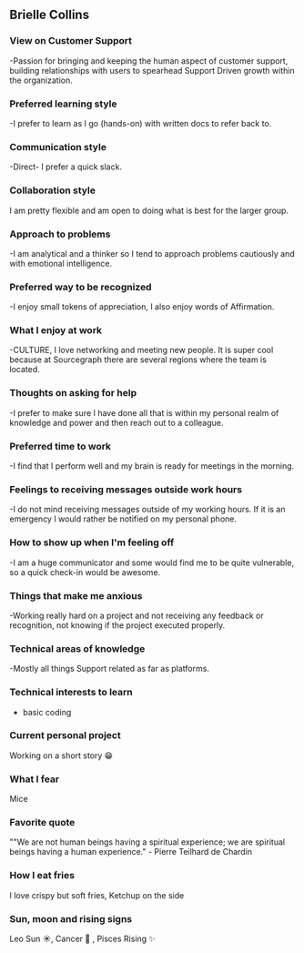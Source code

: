 ## Brielle Collins

### View on Customer Support

-Passion for bringing and keeping the human aspect of customer support, building relationships with users to spearhead Support Driven growth within the organization.

### Preferred learning style

-I prefer to learn as I go (hands-on) with written docs to refer back to.


### Communication style

-Direct- I prefer a quick slack.

### Collaboration style

I am pretty flexible and am open to doing what is best for the larger group. 

### Approach to problems

-I am analytical and a thinker so I tend to approach problems cautiously and with emotional intelligence. 

### Preferred way to be recognized

-I enjoy small tokens of appreciation, I also enjoy words of Affirmation.

### What I enjoy at work

-CULTURE, I love networking and meeting new people. It is super cool because at Sourcegraph there are several regions where the team is located. 

### Thoughts on asking for help

-I prefer to make sure I have done all that is within my personal realm of knowledge and power and then reach out to a colleague. 

### Preferred time to work

-I find that I perform well and my brain is ready for meetings in the morning. 

### Feelings to receiving messages outside work hours

-I do not mind receiving messages outside of my working hours. If it is an emergency I would rather be notified on my personal phone. 


### How to show up when I'm feeling off

-I am a huge communicator and some would find me to be quite vulnerable, so a quick check-in would be awesome. 

### Things that make me anxious

-Working really hard on a project and not receiving any feedback or recognition, not knowing if the project executed properly. 


### Technical areas of knowledge

-Mostly all things Support related as far as platforms. 

### Technical interests to learn

- basic coding



### Current personal project

Working on a short story 😁

### What I fear

Mice

### Favorite quote

""We are not human beings having a spiritual experience; we are spiritual beings having a human experience." - Pierre Teilhard de Chardin

### How I eat fries

I love crispy but soft fries, Ketchup on the side 

### Sun, moon and rising signs

Leo Sun ☀️, Cancer 🌙 , Pisces Rising ✨ 

